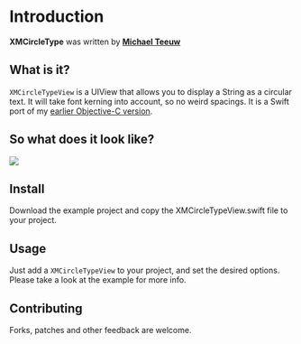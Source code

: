 # Introduction

**XMCircleType** was written by **[Michael Teeuw](https://twitter.com/michmich)**

## What is it?

`XMCircleTypeView` is a UIView that allows you to display a String as a circular text. It will take font kerning into account, so no weird spacings. It is a Swift port of my [earlier Objective-C version](https://github.com/MichMich/XMCircleType).

## So what does it look like?

![](https://raw.github.com/michmich/XMCircleTypeSwift/master/Screenshots/example.png)
<!-- Remote -->
<!-- ![](Screenshots/example.png) -->
<!-- Local -->

## Install

Download the example project and copy the XMCircleTypeView.swift file to your project.

## Usage

Just add a `XMCircleTypeView` to your project, and set the desired options.
Please take a look at the example for more info.

## Contributing

Forks, patches and other feedback are welcome.